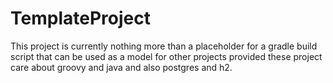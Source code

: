 # TemplateProject

This project is currently nothing more than a placeholder for a gradle build script that can be used as a model for other projects provided these project care about groovy and java and also postgres and h2.
